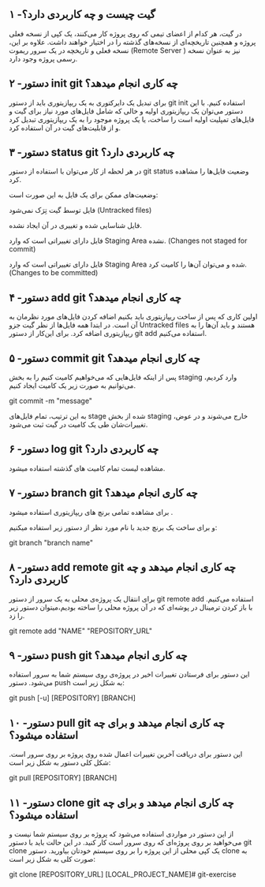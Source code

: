 ## ۱ -گیت چیست و چه کاربردی دارد؟
در گیت، هر کدام از اعضای تیمی که روی پروژه کار می‌کنند، یک کپی از نسخه فعلی پروژه و همچنین تاریخچه‌ای از نسخه‌های گذشته را در اختیار خواهند داشت. علاوه بر این، نسخه فعلی و تاریخچه در یک سرور ریموت (Remote Server ) نیز به عنوان نسخه رسمی پروژه وجود دارد.

## ۲ -دستور init git چه کاری انجام میدهد؟
برای تبدیل یک دایرکتوری به یک ریپازیتوری باید از دستور git init استفاده کنیم. با این دستور می‌توان یک ریپازیتوری اولیه و خالی که شامل فایل‌های مورد نیاز برای گیت و فایل‌های تمپلیت اولیه است را ساخت، یا یک پروژه موجود را به یک ریپازیتوری تبدیل کرد و از قابلیت‌های گیت در آن استفاده کرد.

## ۳ -دستور status git چه کاربردی دارد؟
در هر لحظه از کار می‌توان با استفاده از دستور git status وضعیت فایل‌ها را مشاهده کرد.

وضعیت‌های ممکن برای یک فایل به این صورت است:

فایل توسط گیت تِرَک نمی‌شود (Untracked files)

فایل شناسایی شده و تغییری در آن ایجاد نشده.

فایل دارای تغییراتی است که وارد Staging Area نشده. (Changes not staged for commit)

فایل دارای تغییراتی است که وارد Staging Area شده و می‌توان آن‌ها را کامیت کرد. (Changes to be committed)

## ۴ -دستور add git چه کاری انجام میدهد؟
اولین کاری که پس از ساخت ریپازیتوری باید بکنیم اضافه کردن فایل‌های مورد نظرمان به آن است. در ابتدا همه فایل‌ها از نظر گیت جزو Untracked files هستند و باید آن‌ها را به ریپازیتوری اضافه کرد.
برای این‌کار از دستور git add استفاده می‌کنیم.

## ۵ -دستور commit git چه کاری انجام میدهد؟
پس از اینکه فایل‌هایی که می‌خواهیم کامیت کنیم را به بخش staging وارد کردیم، می‌توانیم به صورت زیر یک کامیت ایجاد کنیم.

git commit -m "message"

به این ترتیب، تمام فایل‌های stage شده از بخش staging خارج می‌شوند و در عوض، تغییرات‌شان طی یک کامیت در گیت ثبت می‌شود.

## ۶ -دستور log git چه کاربردی دارد؟
مشاهده لیست تمام کامیت های گذشته استفاده میشود.

## ۷ -دستور branch git چه کاری انجام میدهد؟
برای مشاهده تمامی برنچ های ریپازیتوری استفاده میشود .

و برای ساخت یک برنچ جدید با نام مورد نظر از دستور زیر استفاده میکنیم:

git branch "branch name"

## ۸ -دستور add remote git چه کاری انجام میدهد و چه کاربردی دارد؟
برای انتقال یک پروژه‌ی محلی به یک سرور از دستور git remote add استفاده می‌کنیم. با باز کردن ترمینال در پوشه‌ای که در آن پروژه محلی را ساخته بودیم،میتوان دستور زیر را زد.

git remote add  "NAME"   "REPOSITORY_URL"

## ۹ -دستور push git چه کاری انجام میدهد؟
این دستور برای فرستادن تغییرات اخیر در پروژه‌ی روی سیستم شما به سرور استفاده می‌شود. دستور push به شکل زیر است:

git push [-u] [REPOSITORY] [BRANCH]

## ۱۰ -دستور pull git چه کاری انجام میدهد و برای چه استفاده میشود؟
این دستور برای دریافت آخرین تغییرات اعمال شده روی پروژه بر روی سرور است. شکل کلی دستور به شکل زیر است:

git pull [REPOSITORY] [BRANCH]

## ۱۱ -دستور clone git چه کاری انجام میدهد و برای چه استفاده میشود؟
از این دستور در مواردی استفاده می‌شود که پروژه بر روی سیستم شما نیست و می‌خواهید بر روی پروژه‌ای که روی سرور است کار کنید. در این حالت باید با دستور git clone یک کپی محلی از این پروژه را بر روی سیستم خودتان بیاورید. دستور clone به صورت کلی به شکل زیر است:

git clone [REPOSITORY_URL] [LOCAL_PROJECT_NAME]# git-exercise
